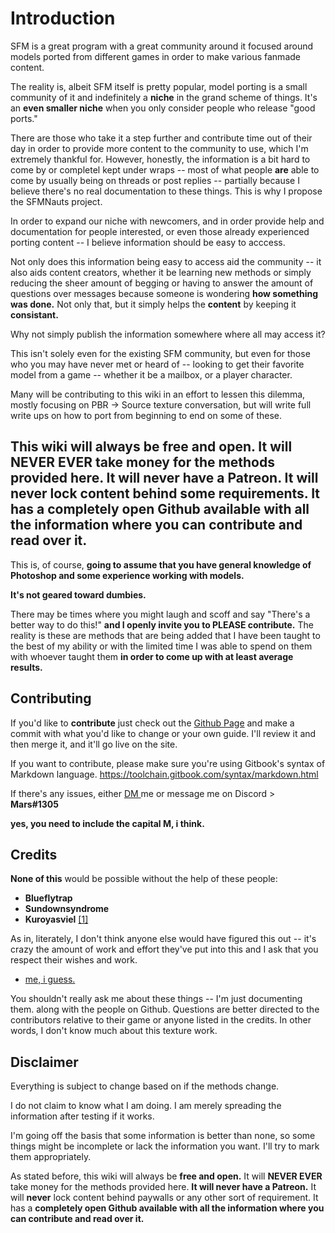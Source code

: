 # Introduction

SFM is a great program with a great community around it focused around models ported from different games in order to make various fanmade content.

The reality is, albeit SFM itself is pretty popular, model porting is a small community of it and indefinitely a **niche** in the grand scheme of things. It's an **even smaller niche** when you only consider people who release "good ports."

There are those who take it a step further and contribute time out of their day in order to provide more content to the community to use, which I'm extremely thankful for. However, honestly, the information is a bit hard to come by or completel kept under wraps -- most of what people **are** able to come by usually being on threads or post replies -- partially because I believe there's no real documentation to these things. This is why I propose the SFMNauts project.

In order to expand our niche with newcomers, and in order provide help and documentation for people interested, or even those already experienced porting content -- I believe information should be easy to acccess. 

Not only does this information being easy to access aid the community -- it also aids content creators, whether it be learning new methods or simply reducing the sheer amount of begging or having to answer the amount of questions over messages because someone is wondering **how something was done.** Not only that, but it simply helps the **content** by keeping it **consistant.**

Why not simply publish the information somewhere where all may access it?

This isn't solely even for the existing SFM community, but even for those who you may have never met or heard of -- looking to get their favorite model from a game -- whether it be a mailbox, or a player character.

Many will be contributing to this wiki in an effort to lessen this dilemma, mostly focusing on PBR -&gt; Source texture conversation, but will write full write ups on how to port from beginning to end on some of these.

## This wiki will always be free and open. It will NEVER EVER take money for the methods provided here. It will never have a Patreon. It will never lock content behind some requirements. It has a completely open Github available with all the information where you can contribute and read over it.

This is, of course, **going to assume that you have general knowledge of Photoshop and some experience working with models.**

**It's not geared toward dumbies.**

There may be times where you might laugh and scoff and say "There's a better way to do this!" **and I openly invite you to PLEASE contribute.** The reality is these are methods that are being added that I have been taught to the best of my ability or with the limited time I was able to spend on them with whoever taught them **in order to come up with at least average results.**

## Contributing

If you'd like to **contribute** just check out the [Github Page](https://github.com/ballerfuturistic/sfmnauts) and make a commit with what you'd like to change or your own guide. I'll review it and then merge it, and it'll go live on the site.

If you want to contribute, please make sure you're using Gitbook's syntax of Markdown language. https://toolchain.gitbook.com/syntax/markdown.html

If there's any issues, either [DM ](https://twitter.com/ballerfuturistc)me or message me on Discord &gt; **Mars\#1305**

**yes, you need to include the capital M, i think.**

## Credits

**None of this** would be possible without the help of these people:

* **Blueflytrap**
* **Sundownsyndrome**
* **Kuroyasviel** [\[1\]](http://steamcommunity.com/groups/Memeyasviel)

As in, literately, I don't think anyone else would have figured this out -- it's crazy the amount of work and effort they've put into this and I ask that you respect their wishes and work.

* [me, i guess.](https://twitter.com/ballerfuturistc)

You shouldn't really ask  me about these things -- I'm just documenting them. along with the people on Github. Questions are better directed to the contributors relative to their game or anyone listed in the credits. In other words, I don't know much about this texture work.

## Disclaimer

Everything is subject to change based on if the methods change.

I do not claim to know what I am doing. I am merely spreading the information after testing if it works.

I'm going off the basis that some information is better than none, so some things might be incomplete or lack the information you want. I'll try to mark them appropriately.

As stated before, this wiki will always be **free and open.** It will **NEVER EVER** take money for the methods provided here. **It will never have a Patreon.** It will **never** lock content behind paywalls or any other sort of requirement. It has a **completely open Github available with all the information where you can contribute and read over it.**


